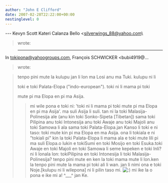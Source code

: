 ```yaml
---
author: "John E Clifford"
date: 2007-02-28T22:22:00+00:00
nestinglevel: 0
---
```

\---
 Kevyn Scott Kateri Calanza Bello <[silverwings_88@yahoo.com](mailto://silverwings_88@yahoo.com)\
> wrote:

> ---
 In [tokipona@yahoogroups.com](mailto://tokipona@yahoogroups.com), François SCHWICKER <bubi4919@...
> wrote:

> 
>> 
> tenpo pini mute la kulupu jan li lon ma Losi anu ma Tuki. kulupu ni li
> 
> toki e toki Palata-Elopa ("indo-european"). toki ni li mama pi toki
> 
> mute pi ma Elopa en pi ma Asija.
>> mi wile pona e toki ni: 'toki ni li mama pi toki mute pi ma Elopa en
> pi ma Asija'.
>> ma suli Asija li suli. tan ni la toki Malasija-Polinesija ale (anu kin
> toki Sonko-Sipeta \[Tibetan\]) sama toki Pilipina anu toki Intonesija
> anu toki Awaje anu toki Majoli anu toki Samowa li ala sama toki
> Palata-Elopa.jan Kanso li toki e ni taso: toki mute kin pi ma Elopa en ma Asija. ona li tokiala e ni "tokiali pi" kin la toki Palata-Elopa li mama ala e toki mute lili pi ma suli Elopa.o lukin e tokiSumi en toki Mosijo en toki Esuka.toki Awaje en toki Majoli en toki Samowa li seme kepeken e toki Inli? ni li lonala lon: tokiPilipina en toki Intonesija li toki Malasija-Polinesija?
> tenpo pini mute en ken la toki mama mute li lon.ken la tenpo pini mute la mama pi toki ali li wan. jan li nimi ona e toki Noje.\[kulupu ni li wilepona\]
>> ni li pilin taso mi. ![:)](images/smilies/icon_e_smile.gif "Smile") mi ike la o pona e ike mi a! ^\_\_\_^
>> jan Ke.